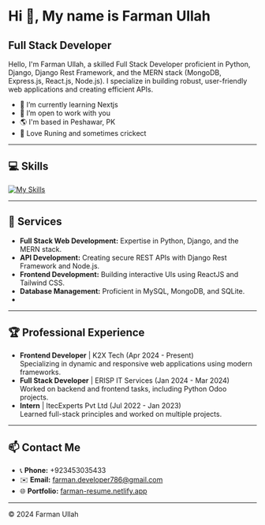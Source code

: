 # Hi 👋, My name is Farman Ullah
## Full Stack Developer
 
Hello, I'm Farman Ullah, a skilled Full Stack Developer proficient in Python, Django, Django Rest Framework, and the MERN stack (MongoDB, Express.js, React.js, Node.js). I specialize in building robust, user-friendly web applications and creating efficient APIs.  
 
- 🌱 I’m currently learning Nextjs
- 💞️ I’m open to work with you
- 🌎 I'm based in Peshawar, PK
- 🎽 Love Runing and sometimes crickect
 
---

## 💻 Skills  
[![My Skills](https://skillicons.dev/icons?i=html,css,bootstrap,tailwindcss,js,react,redux,nodejs,python,django,mysql,sqlite,mongodb,git,postman)](https://skillicons.dev)

---

## 🚀 Services  
- **Full Stack Web Development:** Expertise in Python, Django, and the MERN stack.  
- **API Development:** Creating secure REST APIs with Django Rest Framework and Node.js.  
- **Frontend Development:** Building interactive UIs using ReactJS and Tailwind CSS.  
- **Database Management:** Proficient in MySQL, MongoDB, and SQLite.
- 
---

## 🏆 Professional Experience  
- **Frontend Developer** | K2X Tech (Apr 2024 - Present)  
  Specializing in dynamic and responsive web applications using modern frameworks.  
- **Full Stack Developer** | ERISP IT Services (Jan 2024 - Mar 2024)  
  Worked on backend and frontend tasks, including Python Odoo projects.  
- **Intern** | ItecExperts Pvt Ltd (Jul 2022 - Jan 2023)  
  Learned full-stack principles and worked on multiple projects.  

---

## 📫 Contact Me  
- 📞 **Phone:** +923453035433  
- ✉️ **Email:** farman.developer786@gmail.com  
- 🌐 **Portfolio:** [farman-resume.netlify.app](https://farman-resume.netlify.app)  

---

© 2024 Farman Ullah 
